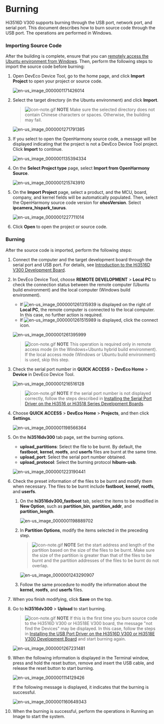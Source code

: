 # Burning


Hi3516D V300 supports burning through the USB port, network port, and serial port. This document describes how to burn source code through the USB port. The operations are performed in Windows.


### Importing Source Code

After the building is complete, ensure that you can [remotely access the Ubuntu environment from Windows](../quick-start/quickstart-lite-env-setup.md). Then, perform the following steps to import the source code before burning:

1. Open DevEco Device Tool, go to the home page, and click **Import Project** to open your project or source code.

   ![en-us_image_0000001171426014](figures/en-us_image_0000001171426014.png)

2. Select the target directory (in the Ubuntu environment) and click **Import**.

   > ![icon-note.gif](public_sys-resources/icon-note.gif) **NOTE**
   > Make sure the selected directory does not contain Chinese characters or spaces. Otherwise, the building may fail.

   ![en-us_image_0000001271791385](figures/en-us_image_0000001271791385.png)

3. If you select to open the OpenHarmony source code, a message will be displayed indicating that the project is not a DevEco Device Tool project. Click **Import** to continue.

   ![en-us_image_0000001135394334](figures/en-us_image_0000001135394334.png)

4. On the **Select Project type** page, select **Import from OpenHarmony Source**.

   ![en-us_image_0000001215743910](figures/en-us_image_0000001215743910.png)

5. On the **Import Project** page, select a product, and the MCU, board, company, and kernel fields will be automatically populated. Then, select the OpenHarmony source code version for **ohosVersion**. Select **ipcamera_hispark_taurus**.

   ![en-us_image_0000001227711014](figures/en-us_image_0000001227711014.png)

6. Click **Open** to open the project or source code.


### Burning

After the source code is imported, perform the following steps:

1. Connect the computer and the target development board through the serial port and USB port. For details, see [Introduction to the Hi3516D V300 Development Board](https://gitee.com/openharmony/docs/blob/master/en/device-dev/quick-start/quickstart-lite-introduction-hi3516.md).

2. In DevEco Device Tool, choose **REMOTE DEVELOPMENT** > **Local PC** to check the connection status between the remote computer (Ubuntu build environment) and the local computer (Windows build environment).

   - If ![en-us_image_0000001261315939](figures/en-us_image_0000001261315939.png) is displayed on the right of **Local PC**, the remote computer is connected to the local computer. In this case, no further action is required.
   - If ![en-us_image_0000001261515989](figures/en-us_image_0000001261515989.png) is displayed, click the connect icon.

   ![en-us_image_0000001261395999](figures/en-us_image_0000001261395999.png)

   > ![icon-note.gif](public_sys-resources/icon-note.gif) **NOTE**
   > This operation is required only in remote access mode (in the Windows+Ubuntu hybrid build environment). If the local access mode (Windows or Ubuntu build environment) is used, skip this step.

3. Check the serial port number in **QUICK ACCESS** > **DevEco Home** > **Device** in DevEco Device Tool.

   ![en-us_image_0000001216516128](figures/en-us_image_0000001216516128.png)

   > ![icon-note.gif](public_sys-resources/icon-note.gif) **NOTE**
   > If the serial port number is not displayed correctly, follow the steps described in [Installing the Serial Port Driver on the Hi3516 or Hi3518 Series Development Boards](https://device.harmonyos.com/en/docs/documentation/guide/hi3516_hi3518-drivers-0000001050743695).

4. Choose **QUICK ACCESS** > **DevEco Home** > **Projects**, and then click **Settings**.

   ![en-us_image_0000001198566364](figures/en-us_image_0000001198566364.png)

5. On the **hi3516dv300** tab page, set the burning options.

   - **upload_partitions**: Select the file to be burnt. By default, the **fastboot**, **kernel**, **rootfs**, and **userfs** files are burnt at the same time.
   - **upload_port**: Select the serial port number obtained.
   - **upload_protocol**: Select the burning protocol **hiburn-usb**.

   ![en-us_image_0000001223190441](figures/en-us_image_0000001223190441.png)

6. Check the preset information of the files to be burnt and modify them when necessary. The files to be burnt include **fastboot**, **kernel**, **rootfs**, and **userfs**.

   1. On the **hi3516dv300_fastboot** tab, select the items to be modified in **New Option**, such as **partition_bin**, **partition_addr**, and **partition_length**.

       ![en-us_image_0000001198889702](figures/en-us_image_0000001198889702.png)

   2. In **Partition Options**, modify the items selected in the preceding step.

       > ![icon-note.gif](public_sys-resources/icon-note.gif) **NOTE**
       > Set the start address and length of the partition based on the size of the files to be burnt. Make sure the size of the partition is greater than that of the files to be burnt and the partition addresses of the files to be burnt do not overlap.

       ![en-us_image_0000001243290907](figures/en-us_image_0000001243290907.png)

   3. Follow the same procedure to modify the information about the **kernel**, **rootfs**, and **userfs** files.

7. When you finish modifying, click **Save** on the top.

8. Go to **hi3516dv300** > **Upload** to start burning.

   > ![icon-note.gif](public_sys-resources/icon-note.gif) **NOTE**
   > If this is the first time you burn source code to the Hi3516D V300 or Hi3518E V300 board, the message "not find the Devices" may be displayed. In this case, follow the steps in [Installing the USB Port Driver on the Hi3516D V300 or Hi3518E V300 Development Board](https://device.harmonyos.com/en/docs/documentation/guide/usb_driver-0000001058690393) and start burning again.

   ![en-us_image_0000001267231481](figures/en-us_image_0000001267231481.png)

9. When the following information is displayed in the Terminal window, press and hold the reset button, remove and insert the USB cable, and release the reset button to start burning.

   ![en-us_image_0000001114129426](figures/en-us_image_0000001114129426.png)

   If the following message is displayed, it indicates that the burning is successful.

   ![en-us_image_0000001160649343](figures/en-us_image_0000001160649343.png)

10. When the burning is successful, perform the operations in Running an Image to start the system.
